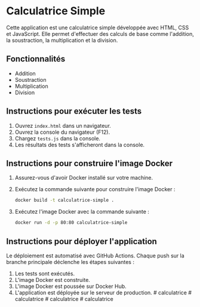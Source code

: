 # Calculatrice Simple

Cette application est une calculatrice simple développée avec HTML, CSS et JavaScript. Elle permet d'effectuer des calculs de base comme l'addition, la soustraction, la multiplication et la division.

## Fonctionnalités

- Addition
- Soustraction
- Multiplication
- Division

## Instructions pour exécuter les tests

1. Ouvrez `index.html` dans un navigateur.
2. Ouvrez la console du navigateur (F12).
3. Chargez `tests.js` dans la console.
4. Les résultats des tests s'afficheront dans la console.

## Instructions pour construire l'image Docker

1. Assurez-vous d'avoir Docker installé sur votre machine.
2. Exécutez la commande suivante pour construire l'image Docker :

    ```sh
    docker build -t calculatrice-simple .
    ```

3. Exécutez l'image Docker avec la commande suivante :

    ```sh
    docker run -d -p 80:80 calculatrice-simple
    ```

## Instructions pour déployer l'application

Le déploiement est automatisé avec GitHub Actions. Chaque push sur la branche principale déclenche les étapes suivantes :

1. Les tests sont exécutés.
2. L'image Docker est construite.
3. L'image Docker est poussée sur Docker Hub.
4. L'application est déployée sur le serveur de production.
#   c a l c u l a t r i c e  
 #   c a l c u l a t r i c e  
 #   c a l c u l a t r i c e  
 #   c a l c u l a t r i c e  
 